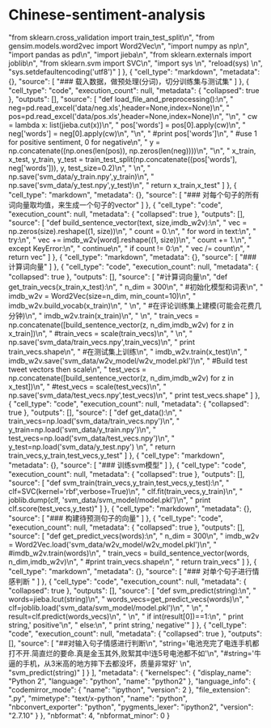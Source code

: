 # Chinese-sentiment-analysis
 "from sklearn.cross_validation import train_test_split\n",
    "from gensim.models.word2vec import Word2Vec\n",
    "import numpy as np\n",
    "import pandas as pd\n",
    "import jieba\n",
    "from sklearn.externals import joblib\n",
    "from sklearn.svm import SVC\n",
    "import sys  \n",
    "reload(sys)  \n",
    "sys.setdefaultencoding('utf8')"
   ]
  },
  {
   "cell_type": "markdown",
   "metadata": {},
   "source": [
    "### 载入数据，做预处理(分词)，切分训练集与测试集"
   ]
  },
  {
   "cell_type": "code",
   "execution_count": null,
   "metadata": {
    "collapsed": true
   },
   "outputs": [],
   "source": [
    "def load_file_and_preprocessing():\n",
    "    neg=pd.read_excel('data/neg.xls',header=None,index=None)\n",
    "    pos=pd.read_excel('data/pos.xls',header=None,index=None)\n",
    "\n",
    "    cw = lambda x: list(jieba.cut(x))\n",
    "    pos['words'] = pos[0].apply(cw)\n",
    "    neg['words'] = neg[0].apply(cw)\n",
    "\n",
    "    #print pos['words']\n",
    "    #use 1 for positive sentiment, 0 for negative\n",
    "    y = np.concatenate((np.ones(len(pos)), np.zeros(len(neg))))\n",
    "\n",
    "    x_train, x_test, y_train, y_test = train_test_split(np.concatenate((pos['words'], neg['words'])), y, test_size=0.2)\n",
    "    \n",
    "    np.save('svm_data/y_train.npy',y_train)\n",
    "    np.save('svm_data/y_test.npy',y_test)\n",
    "    return x_train,x_test"
   ]
  },
  {
   "cell_type": "markdown",
   "metadata": {},
   "source": [
    "### 对每个句子的所有词向量取均值，来生成一个句子的vector"
   ]
  },
  {
   "cell_type": "code",
   "execution_count": null,
   "metadata": {
    "collapsed": true
   },
   "outputs": [],
   "source": [
    "def build_sentence_vector(text, size,imdb_w2v):\n",
    "    vec = np.zeros(size).reshape((1, size))\n",
    "    count = 0.\n",
    "    for word in text:\n",
    "        try:\n",
    "            vec += imdb_w2v[word].reshape((1, size))\n",
    "            count += 1.\n",
    "        except KeyError:\n",
    "            continue\n",
    "    if count != 0:\n",
    "        vec /= count\n",
    "    return vec"
   ]
  },
  {
   "cell_type": "markdown",
   "metadata": {},
   "source": [
    "### 计算词向量"
   ]
  },
  {
   "cell_type": "code",
   "execution_count": null,
   "metadata": {
    "collapsed": true
   },
   "outputs": [],
   "source": [
    "#计算词向量\n",
    "def get_train_vecs(x_train,x_test):\n",
    "    n_dim = 300\n",
    "    #初始化模型和词表\n",
    "    imdb_w2v = Word2Vec(size=n_dim, min_count=10)\n",
    "    imdb_w2v.build_vocab(x_train)\n",
    "    \n",
    "    #在评论训练集上建模(可能会花费几分钟)\n",
    "    imdb_w2v.train(x_train)\n",
    "    \n",
    "    train_vecs = np.concatenate([build_sentence_vector(z, n_dim,imdb_w2v) for z in x_train])\n",
    "    #train_vecs = scale(train_vecs)\n",
    "    \n",
    "    np.save('svm_data/train_vecs.npy',train_vecs)\n",
    "    print train_vecs.shape\n",
    "    #在测试集上训练\n",
    "    imdb_w2v.train(x_test)\n",
    "    imdb_w2v.save('svm_data/w2v_model/w2v_model.pkl')\n",
    "    #Build test tweet vectors then scale\n",
    "    test_vecs = np.concatenate([build_sentence_vector(z, n_dim,imdb_w2v) for z in x_test])\n",
    "    #test_vecs = scale(test_vecs)\n",
    "    np.save('svm_data/test_vecs.npy',test_vecs)\n",
    "    print test_vecs.shape"
   ]
  },
  {
   "cell_type": "code",
   "execution_count": null,
   "metadata": {
    "collapsed": true
   },
   "outputs": [],
   "source": [
    "def get_data():\n",
    "    train_vecs=np.load('svm_data/train_vecs.npy')\n",
    "    y_train=np.load('svm_data/y_train.npy')\n",
    "    test_vecs=np.load('svm_data/test_vecs.npy')\n",
    "    y_test=np.load('svm_data/y_test.npy') \n",
    "    return train_vecs,y_train,test_vecs,y_test"
   ]
  },
  {
   "cell_type": "markdown",
   "metadata": {},
   "source": [
    "### 训练svm模型"
   ]
  },
  {
   "cell_type": "code",
   "execution_count": null,
   "metadata": {
    "collapsed": true
   },
   "outputs": [],
   "source": [
    "def svm_train(train_vecs,y_train,test_vecs,y_test):\n",
    "    clf=SVC(kernel='rbf',verbose=True)\n",
    "    clf.fit(train_vecs,y_train)\n",
    "    joblib.dump(clf, 'svm_data/svm_model/model.pkl')\n",
    "    print clf.score(test_vecs,y_test)"
   ]
  },
  {
   "cell_type": "markdown",
   "metadata": {},
   "source": [
    "### 构建待预测句子的向量"
   ]
  },
  {
   "cell_type": "code",
   "execution_count": null,
   "metadata": {
    "collapsed": true
   },
   "outputs": [],
   "source": [
    "def get_predict_vecs(words):\n",
    "    n_dim = 300\n",
    "    imdb_w2v = Word2Vec.load('svm_data/w2v_model/w2v_model.pkl')\n",
    "    #imdb_w2v.train(words)\n",
    "    train_vecs = build_sentence_vector(words, n_dim,imdb_w2v)\n",
    "    #print train_vecs.shape\n",
    "    return train_vecs"
   ]
  },
  {
   "cell_type": "markdown",
   "metadata": {},
   "source": [
    "### 对单个句子进行情感判断 "
   ]
  },
  {
   "cell_type": "code",
   "execution_count": null,
   "metadata": {
    "collapsed": true
   },
   "outputs": [],
   "source": [
    "def svm_predict(string):\n",
    "    words=jieba.lcut(string)\n",
    "    words_vecs=get_predict_vecs(words)\n",
    "    clf=joblib.load('svm_data/svm_model/model.pkl')\n",
    "     \n",
    "    result=clf.predict(words_vecs)\n",
    "    \n",
    "    if int(result[0])==1:\n",
    "        print string,' positive'\n",
    "    else:\n",
    "        print string,' negative'"
   ]
  },
  {
   "cell_type": "code",
   "execution_count": null,
   "metadata": {
    "collapsed": true
   },
   "outputs": [],
   "source": [
    "##对输入句子情感进行判断\n",
    "string='电池充完了电连手机都打不开.简直烂的要命.真是金玉其外,败絮其中!连5号电池都不如'\n",
    "#string='牛逼的手机，从3米高的地方摔下去都没坏，质量非常好'    \n",
    "svm_predict(string)"
   ]
  }
 ],
 "metadata": {
  "kernelspec": {
   "display_name": "Python 2",
   "language": "python",
   "name": "python2"
  },
  "language_info": {
   "codemirror_mode": {
    "name": "ipython",
    "version": 2
   },
   "file_extension": ".py",
   "mimetype": "text/x-python",
   "name": "python",
   "nbconvert_exporter": "python",
   "pygments_lexer": "ipython2",
   "version": "2.7.10"
  }
 },
 "nbformat": 4,
 "nbformat_minor": 0
}
